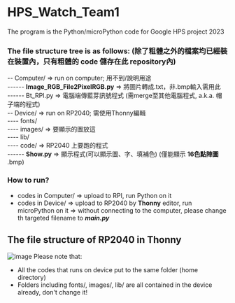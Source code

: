 # HPS_Watch_Team1
The program is the Python/microPython code for Google HPS project 2023

### The file structure tree is as follows:  (除了粗體之外的檔案均已經裝在裝置內，只有粗體的 code 儲存在此 repository內) 
-- Computer/                      => run on computer; 用不到/說明用途  
------ **Image_RGB_File2PixelRGB.py** => 將圖片轉成.txt，非.bmp輸入需用此  
------ Bt_RPI.py                  => 電腦端傳藍芽訊號程式 (需merge至其他電腦程式, a.k.a. 帽子端的程式)  
-- Device/                        => run on RP2040; 需使用Thonny編輯  
---- fonts/  
---- images/                      => 要顯示的圖放這  
---- lib/  
---- code/                        => RP2040 上要跑的程式  
------ **Show.py**                => 顯示程式(可以顯示圖、字、填補色) (僅能顯示 **16色點陣圖** .bmp)  

### How to run?
- codes in Computer/              => upload to RPI, run Python on it
- codes in Device/                => upload to RP2040 by **Thonny** editor, run microPython on it
                                  => without connecting to the computer, please change th  targeted filename to ***main.py***


## The file structure of RP2040 in Thonny
![image](https://github.com/kevinsky-chen/HPS_Watch_Team1/assets/56266480/28dc7ed8-a96a-4544-bb36-0f25ae761aed)
Please note that:  
- All the codes that runs on device put to the same folder (home directory)
- Folders including fonts/, images/, lib/ are all contained in the device already, don't change it!
